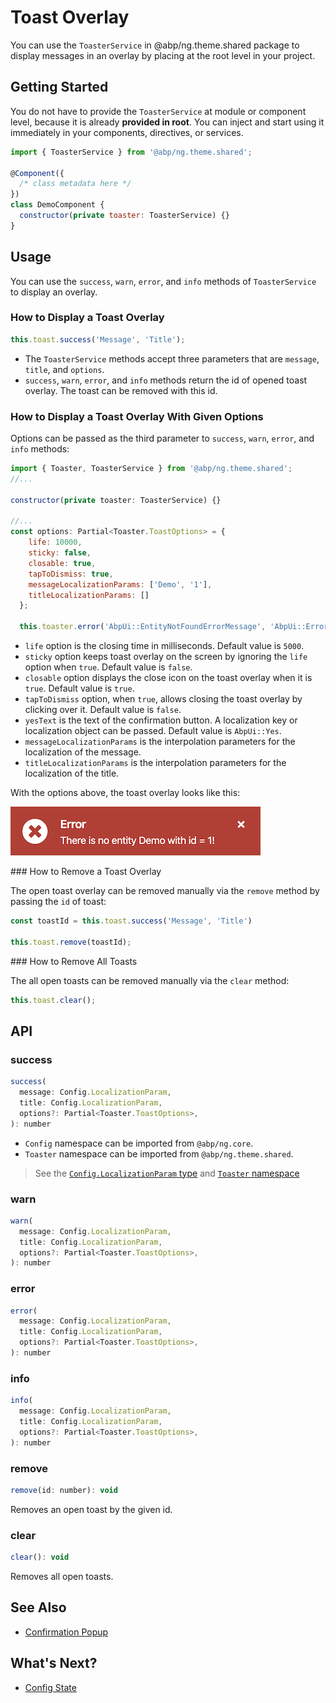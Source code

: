 # Toast Overlay

You can use the `ToasterService` in @abp/ng.theme.shared package to display messages in an overlay by placing at the root level in your project.


## Getting Started

You do not have to provide the `ToasterService` at module or component level, because it is already **provided in root**. You can inject and start using it immediately in your components, directives, or services.


```js
import { ToasterService } from '@abp/ng.theme.shared';

@Component({
  /* class metadata here */
})
class DemoComponent {
  constructor(private toaster: ToasterService) {}
}
```

## Usage

You can use the `success`, `warn`, `error`, and `info` methods of `ToasterService` to display an overlay.

### How to Display a Toast Overlay

```js
this.toast.success('Message', 'Title');
```

- The `ToasterService` methods accept three parameters that are `message`, `title`, and `options`.
- `success`, `warn`, `error`, and `info` methods return the id of opened toast overlay. The toast can be removed with this id.

### How to Display a Toast Overlay With Given Options

Options can be passed as the third parameter to `success`, `warn`, `error`, and `info` methods:

```js
import { Toaster, ToasterService } from '@abp/ng.theme.shared';
//...

constructor(private toaster: ToasterService) {}

//...
const options: Partial<Toaster.ToastOptions> = {
    life: 10000,
    sticky: false,
    closable: true,
    tapToDismiss: true,
    messageLocalizationParams: ['Demo', '1'],
    titleLocalizationParams: []
  };

  this.toaster.error('AbpUi::EntityNotFoundErrorMessage', 'AbpUi::Error', options);
```

- `life` option is the closing time in milliseconds. Default value is `5000`.
- `sticky` option keeps toast overlay on the screen by ignoring the `life` option when `true`. Default value is `false`.
- `closable` option displays the close icon on the toast overlay when it is `true`. Default value is `true`.
- `tapToDismiss` option, when `true`, allows closing the toast overlay by clicking over it. Default value is `false`.
- `yesText` is the text of the confirmation button. A localization key or localization object can be passed. Default value is `AbpUi::Yes`.
- `messageLocalizationParams` is the interpolation parameters for the localization of the message.
- `titleLocalizationParams` is the interpolation parameters for the localization of the title.

With the options above, the toast overlay looks like this:

![toast](./images/toast.png)

### How to Remove a Toast Overlay

The open toast overlay can be removed manually via the `remove` method by passing the `id` of toast:

```js
const toastId = this.toast.success('Message', 'Title')

this.toast.remove(toastId);
```

### How to Remove All Toasts

The all open toasts can be removed manually via the `clear` method:

```js
this.toast.clear();
```

## API

### success

```js
success(
  message: Config.LocalizationParam,
  title: Config.LocalizationParam,
  options?: Partial<Toaster.ToastOptions>,
): number
```

- `Config` namespace can be imported from `@abp/ng.core`.
- `Toaster` namespace can be imported from `@abp/ng.theme.shared`.

> See the [`Config.LocalizationParam` type](https://github.com/abpframework/abp/blob/master/npm/ng-packs/packages/core/src/lib/models/config.ts#L46) and [`Toaster` namespace](https://github.com/abpframework/abp/blob/master/npm/ng-packs/packages/theme-shared/src/lib/models/toaster.ts)


### warn

```js
warn(
  message: Config.LocalizationParam,
  title: Config.LocalizationParam,
  options?: Partial<Toaster.ToastOptions>,
): number
```

### error

```js
error(
  message: Config.LocalizationParam,
  title: Config.LocalizationParam,
  options?: Partial<Toaster.ToastOptions>,
): number
```

### info

```js
info(
  message: Config.LocalizationParam,
  title: Config.LocalizationParam,
  options?: Partial<Toaster.ToastOptions>,
): number
```

### remove

```js
remove(id: number): void
```

Removes an open toast by the given id.

### clear

```js
clear(): void
```

Removes all open toasts.

## See Also
- [Confirmation Popup](./Confirmation-Service.md)

## What's Next?

- [Config State](./Config-State.md)

